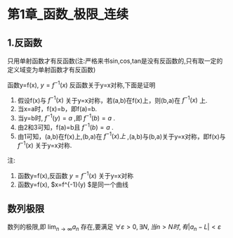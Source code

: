 #  第1章_函数_极限_连续
## 1.反函数
只用单射函数才有反函数(注:严格来书sin,cos,tan是没有反函数的,只有取一定的定义域变为单射函数才有反函数)


函数y=f(x), $y=f^{-1}(x)$ 反函数关于y=x对称,下面是证明

1. 假设f(x)与 $f^{-1}(x)$ 关于y=x对称，若(a,b)在f(x)上，则(b,a)在 $f^{-1}(x)$ 上.
2. 当x=a时，f(x)=b，即f(a)=b.
3. 当y=b时, $f^{-1}(y)=a$ ,即 $f^{-1}(b)=a$ .
4. 由2和3可知，f(a)=b且 $f^{-1}(b)=a$ .
5. 由1可知，(a,b)在f(x)上,(b,a)在 $f^{-1}(x)上$ ,(a,b)与(b,a)关于y=x对称，即f(x)与 $f^{-1}(x)$ 关于y=x对称.

注:
1. 函数y=f(x),反函数 $y=f^{-1}(x)$ 关于y=x对称
2. 函数y=f(x), $x=f^{-1}(y) $是同一个曲线

## 数列极限
数列的极限,即 $\lim_{n\to\infty}a_n$ 存在,要满足 $\forall \varepsilon>0,\exists  N,当n>N时,有|a_n-L|<\varepsilon$ 
